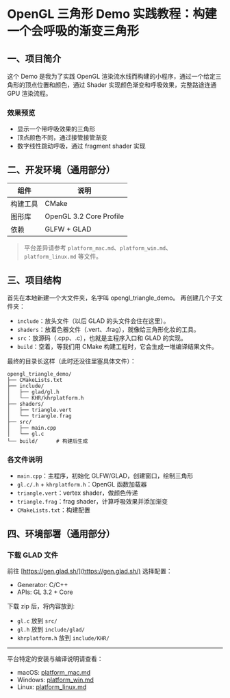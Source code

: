 # OpenGL 三角形 Demo 实践教程：构建一个会呼吸的渐变三角形

## 一、项目简介

这个 Demo 是我为了实践 OpenGL 渲染流水线而构建的小程序，通过一个给定三角形的顶点位置和颜色，通过 Shader 实现颜色渐变和呼吸效果，完整路途连通 GPU 渲染流程。

### 效果预览

* 显示一个带呼吸效果的三角形
* 顶点颜色不同，通过接管接管渐变
* 数字线性跳动呼吸，通过 fragment shader 实现

## 二、开发环境（通用部分）

| 组件   | 说明                      |
| ---- | ----------------------- |
| 构建工具 | CMake                   |
| 图形库  | OpenGL 3.2 Core Profile |
| 依赖   | GLFW + GLAD             |

> 平台差异请参考 `platform_mac.md`、`platform_win.md`、`platform_linux.md` 等文件。

## 三、项目结构

首先在本地新建一个大文件夹，名字叫 opengl\_triangle\_demo。
再创建几个子文件夹：

* `include`：放头文件（以后 GLAD 的头文件会住在这里）。
* `shaders`：放着色器文件（.vert、.frag），就像给三角形化妆的工具。
* `src`：放源码（.cpp、.c），也就是主程序入口和 GLAD 的实现。
* `build`：空着，等我们用 CMake 构建工程时，它会生成一堆编译结果文件。

最终的目录长这样（此时还没往里塞具体文件）：

```
opengl_triangle_demo/
├── CMakeLists.txt
├── include/
│   ├── glad/gl.h
│   └── KHR/khrplatform.h
├── shaders/
│   ├── triangle.vert
│   └── triangle.frag
├── src/
│   ├── main.cpp
│   └── gl.c
└── build/      # 构建后生成
```

### 各文件说明

* `main.cpp`：主程序，初始化 GLFW/GLAD，创建窗口，绘制三角形
* `gl.c/.h` + `khrplatform.h`：OpenGL 函数加载器
* `triangle.vert`：vertex shader，做颜色传递
* `triangle.frag`：frag shader，计算呼吸效果并添加渐变
* `CMakeLists.txt`：构建配置

## 四、环境部署（通用部分）

### 下载 GLAD 文件

前往 [https://gen.glad.sh/](https://gen.glad.sh/) 选择配置：

* Generator: C/C++
* APIs: GL 3.2 + Core

下载 zip 后，将内容放到:

* `gl.c` 放到 `src/`
* `gl.h` 放到 `include/glad/`
* `khrplatform.h` 放到 `include/KHR/`

---

平台特定的安装与编译说明请查看：

* macOS: [platform\_mac.md](./platform_mac.md)
* Windows: [platform\_win.md](./platform_win.md)
* Linux: [platform\_linux.md](./platform_linux.md)

